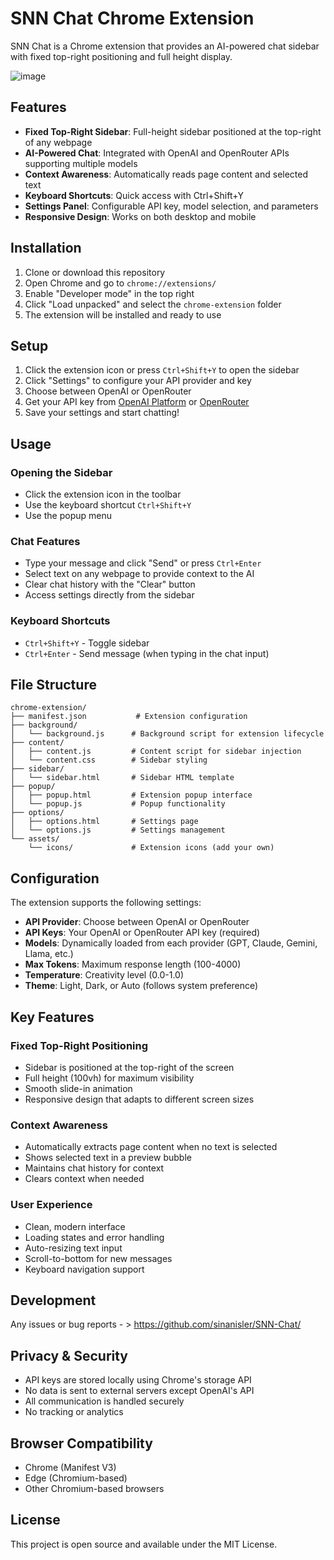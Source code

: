 # SNN Chat Chrome Extension 

SNN Chat is a Chrome extension that provides an AI-powered chat sidebar with fixed top-right positioning and full height display.

![image](https://github.com/user-attachments/assets/35d6c97f-e20c-4f4c-83a0-88cbd27647cc)


## Features

- **Fixed Top-Right Sidebar**: Full-height sidebar positioned at the top-right of any webpage
- **AI-Powered Chat**: Integrated with OpenAI and OpenRouter APIs supporting multiple models
- **Context Awareness**: Automatically reads page content and selected text
- **Keyboard Shortcuts**: Quick access with Ctrl+Shift+Y
- **Settings Panel**: Configurable API key, model selection, and parameters
- **Responsive Design**: Works on both desktop and mobile

## Installation

1. Clone or download this repository
2. Open Chrome and go to `chrome://extensions/`
3. Enable "Developer mode" in the top right
4. Click "Load unpacked" and select the `chrome-extension` folder
5. The extension will be installed and ready to use

## Setup

1. Click the extension icon or press `Ctrl+Shift+Y` to open the sidebar
2. Click "Settings" to configure your API provider and key
3. Choose between OpenAI or OpenRouter
4. Get your API key from [OpenAI Platform](https://platform.openai.com/api-keys) or [OpenRouter](https://openrouter.ai/keys)
5. Save your settings and start chatting!

## Usage

### Opening the Sidebar
- Click the extension icon in the toolbar
- Use the keyboard shortcut `Ctrl+Shift+Y`
- Use the popup menu

### Chat Features
- Type your message and click "Send" or press `Ctrl+Enter`
- Select text on any webpage to provide context to the AI
- Clear chat history with the "Clear" button
- Access settings directly from the sidebar

### Keyboard Shortcuts
- `Ctrl+Shift+Y` - Toggle sidebar
- `Ctrl+Enter` - Send message (when typing in the chat input)

## File Structure

```
chrome-extension/
├── manifest.json           # Extension configuration
├── background/
│   └── background.js      # Background script for extension lifecycle
├── content/
│   ├── content.js         # Content script for sidebar injection
│   └── content.css        # Sidebar styling
├── sidebar/
│   └── sidebar.html       # Sidebar HTML template
├── popup/
│   ├── popup.html         # Extension popup interface
│   └── popup.js           # Popup functionality
├── options/
│   ├── options.html       # Settings page
│   └── options.js         # Settings management
└── assets/
    └── icons/             # Extension icons (add your own)
```

## Configuration

The extension supports the following settings:

- **API Provider**: Choose between OpenAI or OpenRouter
- **API Keys**: Your OpenAI or OpenRouter API key (required)
- **Models**: Dynamically loaded from each provider (GPT, Claude, Gemini, Llama, etc.)
- **Max Tokens**: Maximum response length (100-4000)
- **Temperature**: Creativity level (0.0-1.0)
- **Theme**: Light, Dark, or Auto (follows system preference)

## Key Features

### Fixed Top-Right Positioning
- Sidebar is positioned at the top-right of the screen
- Full height (100vh) for maximum visibility
- Smooth slide-in animation
- Responsive design that adapts to different screen sizes

### Context Awareness
- Automatically extracts page content when no text is selected
- Shows selected text in a preview bubble
- Maintains chat history for context
- Clears context when needed

### User Experience
- Clean, modern interface
- Loading states and error handling
- Auto-resizing text input
- Scroll-to-bottom for new messages
- Keyboard navigation support

## Development


Any issues or bug reports - > https://github.com/sinanisler/SNN-Chat/


## Privacy & Security

- API keys are stored locally using Chrome's storage API
- No data is sent to external servers except OpenAI's API
- All communication is handled securely
- No tracking or analytics

## Browser Compatibility

- Chrome (Manifest V3)
- Edge (Chromium-based)
- Other Chromium-based browsers

## License

This project is open source and available under the MIT License.
